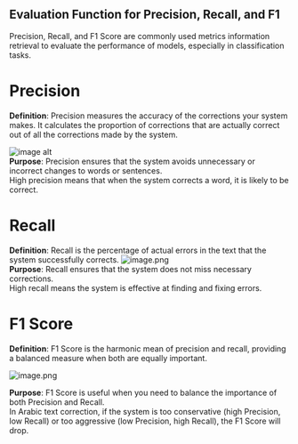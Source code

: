 ## Evaluation Function for Precision, Recall, and F1  
Precision, Recall, and F1 Score are commonly used metrics information retrieval to evaluate the performance of models, especially in classification tasks.  

# Precision
**Definition**: Precision measures the accuracy of the corrections your system makes. It calculates the proportion of corrections that are actually correct out of all the corrections made by the system.

![image alt](https://github.com/SL6I/Text-Correction/blob/b9782b0223ecc585a681c05df0b78988d7dab499/Precision.png)  
**Purpose**: Precision ensures that the system avoids unnecessary or incorrect changes to words or sentences.  
High precision means that when the system corrects a word, it is likely to be correct.

# Recall  
**Definition**: Recall is the percentage of actual errors in the text that the system successfully corrects.
![image.png](https://github.com/SL6I/Text-Correction/blob/015b61f6e89d34e42fbf829873b08f6b31657a73/Recall.png)      
**Purpose**: Recall ensures that the system does not miss necessary corrections.  
High recall means the system is effective at finding and fixing errors.


# F1 Score  
**Definition**: F1 Score is the harmonic mean of precision and recall, providing a balanced measure when both are equally important.  

![image.png](https://github.com/SL6I/Text-Correction/blob/654b4a3c0b54540b6912d513f162b77d658187af/F1%20Score.png)  

**Purpose**: F1 Score is useful when you need to balance the importance of both Precision and Recall.  
In Arabic text correction, if the system is too conservative (high Precision, low Recall) or too aggressive (low Precision, high Recall), the F1 Score will drop.  
